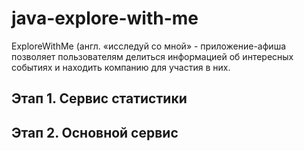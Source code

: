 # java-explore-with-me
ExploreWithMe (англ. «исследуй со мной» - приложение-афиша позволяет пользователям делиться информацией об интересных событиях и находить компанию для участия в них. 
## Этап 1. Сервис статистики
## Этап 2. Основной сервис
